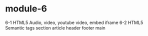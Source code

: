 # module-6
6-1 HTML5 Audio, video, youtube video, embed iframe
6-2 HTML5 Semantic tags section article header footer main
